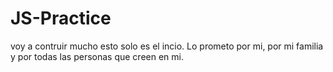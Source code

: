 # JS-Practice
voy a contruir mucho esto solo es el incio. Lo prometo por mi, por mi familia y por todas las personas que creen en mi.
